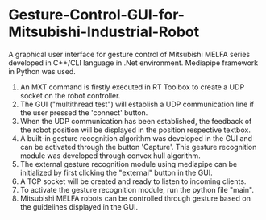 # Gesture-Control-GUI-for-Mitsubishi-Industrial-Robot
A graphical user interface for gesture control of Mitsubishi MELFA series developed in C++/CLI language in .Net environment. Mediapipe framework in Python was used.
1. An MXT command is firstly executed in RT Toolbox to create a UDP socket on the robot controller.
2. The GUI ("multithread test") will establish a UDP communication line if the user pressed the 'connect' button.
3. When the UDP communication has been established, the feedback of the robot position will be displayed in the position respective textbox.
4. A built-in gesture recognition algorithm was developed in the GUI and can be activated through the button 'Capture'. This gesture recognition module was developed through convex hull algorithm.
5. The external gesture recognition module using mediapipe can be initialized by first clicking the "external" button in the GUI.
6. A TCP socket will be created and ready to listen to incoming clients.
7. To activate the gesture recognition module, run the python file "main".
8. Mitsubishi MELFA robots can be controlled through gesture based on the guidelines displayed in the GUI.
